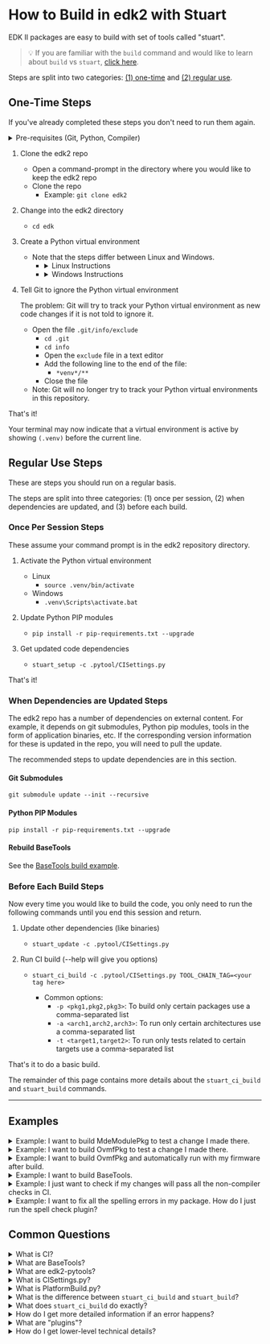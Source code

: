 # How to Build in edk2 with Stuart

EDK II packages are easy to build with set of tools called "stuart".

>💡 If you are familiar with the `build` command and would like to learn about `build` vs `stuart`,
>   [click here](Build-Instructions.md#build-option-comparison).

Steps are split into two categories: [(1) one-time](#one-time-steps) and [(2) regular use](#regular-use-steps).

## One-Time Steps

If you've already completed these steps you don't need to run them again.

<details>
  <summary>Pre-requisites (Git, Python, Compiler)</summary>
  <hr>

  <ul>
  <li>
  <strong>Git - Source Control Management (SCM) Tool</strong>

  Git is the source control management tool used by this project.

  You need <code>git</code> to pull the edk2 source code onto your system, make changes in the code, and submit
  your changes back to the GitHub repository.

  <a href="https://git-scm.com/downloads" target="_blank">Git Download Page</a>
  </li>
  <li>
  <strong>Python</strong>

  Python is a programming language that many of the edk2 build tools are written in.

  You will need Python to run the edk2 build tools including <code>stuart</code>, which is written in Python.

  It is recommended you install a Python version that is equal to the version used in the
  <code>UsePythonVersion@0</code> step in this file
  <a href="https://github.com/tianocore/edk2/blob/master/.azurepipelines/templates/pr-gate-steps.yml" target="_blank">.azurepipelines/templates/pr-gate-steps.yml</a>.

  That version is constantly tested against the code in the repository.

  <a href="https://www.python.org/downloads/" target="_blank">Python Download Page</a>
  </li>
  <li>
  <strong>C Compiler</strong>

  A C compiler is needed to compile the firmware code.

  Several options are available. This is an area where direct guidance cannot be provided.

  You will need to choose a compiler supported on your host operating system and the particular firmware packages
  you are building.

  However, it is common to use:
  <ul>
    <li><a href="https://gcc.gnu.org/" target="_blank">GCC</a> on Linux</li>
    <details>
      <summary>Ubuntu GCC Installation Instructions</summary>
      <code>apt-get update && apt-get install -y build-essential git nasm wget m4 bison flex uuid-dev python unzip acpica-tools gcc-multilib</code>
    </details>
    <li><a href="https://visualstudio.microsoft.com/downloads/" target="_blank">Visual Studio</a> on Windows</li>
    <details>
      <summary>Visual Studio Installation Instructions (Windows)</summary>
      <br>
      <details>
        <summary>Visual Studio 2022 Installation Instructions</summary>
        <hr>
        <p>
          Click to download <a href="https://aka.ms/vs/17/release/vs_BuildTools.exe" target="_blank">Visual Studio 2022 Build Tools</a>
        </p>
        <ol>
          <li>
            Open an <strong>Administrator Command Prompt</strong> by right-clicking on <strong>Command Prompt</strong>
            and select <strong>Run as Administrator</strong>
          </li>
          <li>
            Change to the directory where you downloaded the <code>vs_BuildTools.exe</code> file
            (e.g. <code>C:\Downloads</code>)
          </li>
          <li>
            Enter the following command:
            <br>
            <kbd>
              start /w vs_BuildTools.exe --quiet --wait --norestart --nocache --installPath C:\BuildTools ^
              --add Microsoft.VisualStudio.Component.VC.CoreBuildTools --add Microsoft.VisualStudio.Component.VC.Tools.x86.x64 ^
              --add Microsoft.VisualStudio.Component.Windows11SDK.22000 --add Microsoft.VisualStudio.Component.VC.Tools.ARM ^
              --add Microsoft.VisualStudio.Component.VC.Tools.ARM64
            </kbd>
          </li>
        </ol>
        <hr>
    </details>
    <details>
      <summary>Visual Studio 2019 Installation Instructions</summary>
      <hr>
      <p>
        Click to download <a href="https://aka.ms/vs/16/release/vs_BuildTools.exe" target="_blank">Visual Studio 2019 Build Tools</a>
      </p>
      <ol>
        <li>
          Open an <strong>Administrator Command Prompt</strong> by right-clicking on <strong>Command Prompt</strong>
          and select <strong>Run as Administrator</strong>
        </li>
        <li>
          Change to the directory where you downloaded the <code>vs_BuildTools.exe</code> file
          (e.g. <code>C:\Downloads</code>)
        </li>
        <li>
          Enter the following command:
          <br>
          <kbd>
            start /w vs_BuildTools.exe --quiet --wait --norestart --nocache --installPath C:\BuildTools ^
            --add Microsoft.VisualStudio.Component.VC.CoreBuildTools --add Microsoft.VisualStudio.Component.VC.Tools.x86.x64 ^
            --add Microsoft.VisualStudio.Component.Windows10SDK.19041 --add Microsoft.VisualStudio.Component.VC.Tools.ARM ^
            --add Microsoft.VisualStudio.Component.VC.Tools.ARM64
          </kbd>
        </li>
      </ol>
      <hr>
    </details>
    <details>
      <summary>Visual Studio 2017 Installation Instructions</summary>
      <hr>
      <p>
        Click to download <a href="https://aka.ms/vs/15/release/vs_BuildTools.exe" target="_blank">Visual Studio 2017 Build Tools</a>
      </p>
      <ol>
        <li>
        Open an <strong>Administrator Command Prompt</strong> by right-clicking on <strong>Command Prompt</strong> and
        select <strong>Run as Administrator</strong>
        </li>
        <li>
        Change to the directory where you downloaded the <code>vs_BuildTools.exe</code> file
        (e.g. <code>C:\Downloads</code>)
        </li>
        <li>
          Enter the following command:
          <br>
          <kbd>
            start /w vs_BuildTools.exe --quiet --wait --norestart --nocache --installPath C:\BuildTools ^
            --add Microsoft.VisualStudio.Component.VC.CoreBuildTools --add Microsoft.VisualStudio.Component.VC.Tools.x86.x64 ^
            --add Microsoft.VisualStudio.Component.Windows10SDK.17763 --add Microsoft.VisualStudio.Component.VC.Tools.ARM ^
            --add Microsoft.VisualStudio.Component.VC.Tools.ARM64
          </kbd>
        </li>
      </ol>
      <hr>
    </details>
    <p>
      <ul>
        <li>
          Note: You can find the latest version of Visual Studio supported by edk2 on the
          <a href="https://github.com/tianocore/edk2#core-ci-build-status" target="_blank">CI Status</a> section of the
          repo readme file.
        </li>
        <li>
          Note: If you still run into build problems finding tools in the SDK, try installing the Windows SDK manually
          using the following instructions.
        </li>
      </ul>
    </p>
    <details>
      <summary>Optional: Install the Windows SDK manually</summary>
      <hr>
      <p>
        Download the Windows Software Development Kit (SDK) from
        <a href="https://developer.microsoft.com/en-us/windows/downloads/windows-sdk/" target="_blank">Windows Dev Center - Windows SDK</a>
      </p>
      <p>
        Follow the default options until you reach the "<strong>Select the features you want to install</strong>" page.
      </p>
      Select the following options:
      <ul>
        <li>Windows SDK Signing Tools for Desktop Apps</li>
        <li>Windows SDK for UWP Managed Apps</li>
        <li>Windows SDK for UWP C++ Apps</li>
        <li>Windows SDK for Desktop C++ x86 Apps</li>
        <li>Windows SDK for Desktop C++ amd64 Apps</li>
        <li>Windows SDK for Desktop C++ arm Apps</li>
      </ul>
      <p>
        Click <strong>Download</strong> and complete the installation process.
      </p>
      <hr>
    </details>
  </ul>
  </li>
  <li>
  <strong>Mono (Linux)</strong>
    <p><a href="https://www.mono-project.com" target="_blank">Mono</a> needs to be installed on Linux.</p>
    <kbd>apt-get install mono-complete</kbd>
  </li>
  </ul>
  <hr>
</details>

1. Clone the edk2 repo
   - Open a command-prompt in the directory where you would like to keep the edk2 repo
   - Clone the repo
     - Example: `git clone edk2`

2. Change into the edk2 directory
   - `cd edk`

3. Create a Python virtual environment
    - Note that the steps differ between Linux and Windows.
      - <details>
        <summary>Linux Instructions</summary>
        <code>python -m venv .venv</code>
        <br>
        <code>source .venv/bin/activate</code>
        </details>
      - <details>
        <summary>Windows Instructions</summary>
        <code>py -m venv .venv</code>
        <br>
        <code>.venv\Scripts\activate.bat</code>
        </details>

4. Tell Git to ignore the Python virtual environment

    The problem: Git will try to track your Python virtual environment as new code changes if it is not told to
    ignore it.

    - Open the file `.git/info/exclude`
      - `cd .git`
      - `cd info`
      - Open the `exclude` file in a text editor
      - Add the following line to the end of the file:
        - `*venv*/**`
      - Close the file
    - Note: Git will no longer try to track your Python virtual environments in this repository.

That's it!

Your terminal may now indicate that a virtual environment is active by showing `(.venv)` before the
current line.

## Regular Use Steps

These are steps you should run on a regular basis.

The steps are split into three categories: (1) once per session, (2) when dependencies are updated, and (3) before
each build.

### Once Per Session Steps

These assume your command prompt is in the edk2 repository directory.

1. Activate the Python virtual environment
    - Linux
      - `source .venv/bin/activate`
    - Windows
      - `.venv\Scripts\activate.bat`

2. Update Python PIP modules
     - `pip install -r pip-requirements.txt --upgrade`

3. Get updated code dependencies
     - `stuart_setup -c .pytool/CISettings.py`

That's it!

### When Dependencies are Updated Steps

The edk2 repo has a number of dependencies on external content. For example, it depends on git submodules, Python pip
modules, tools in the form of application binaries, etc. If the corresponding version information for these is updated
in the repo, you will need to pull the update.

The recommended steps to update dependencies are in this section.

#### Git Submodules

`git submodule update --init --recursive`

#### Python PIP Modules

`pip install -r pip-requirements.txt --upgrade`

#### Rebuild BaseTools

See the [BaseTools build example](#example-i-want-to-build-basetools).

### Before Each Build Steps

Now every time you would like to build the code, you only need to run the following commands until you end this
session and return.

1. Update other dependencies (like binaries)
    - `stuart_update -c .pytool/CISettings.py`

2. Run CI build (--help will give you options)
    - `stuart_ci_build -c .pytool/CISettings.py TOOL_CHAIN_TAG=<your tag here>`

      - Common options:
        - `-p <pkg1,pkg2,pkg3>`: To build only certain packages use a comma-separated list
        - `-a <arch1,arch2,arch3>`: To run only certain architectures use a comma-separated list
        - `-t <target1,target2>`: To run only tests related to certain targets use a comma-separated list

That's it to do a basic build.

The remainder of this page contains more details about the `stuart_ci_build` and `stuart_build` commands.

---

## Examples

<details>
  <summary>Example: I want to build MdeModulePkg to test a change I made there.</summary>
  <hr>
  <p>
    The important parameter here is the <code>-p</code> parameter which specifies that <code>MdeModulePkg</code>
    should be built.
  </p>
  <p>
    The example below uses:
    <ul>
      <li>
        The <code>TOOL_CHAIN_TAG</code> parameter to specify the build should use <code>VS2019</code>
        (Visual Studio 2019).
      </li>
      <li>
        The <code>-a</code> parameter is used to specify that the <code>IA32</code> and <code>X64</code> architectures
        should be built.
      </li>
    </ul>
  </p>

  <kbd>stuart_ci_build -c .pytool/CISettings.py -p MdeModulePkg -a IA32,X64 TOOL_CHAIN_TAG=VS2019</kbd>
  <hr>
</details>

<details>
  <summary>Example: I want to build OvmfPkg to test a change I made there.</summary>
  <hr>
  <p>
    OvmfPkg is considered a "platform firmware" for the
    <a href="https://www.qemu.org/" target="_blank">QEMU open-source emulator</a>.
  </p>
  <ul>
    <li>
      Therefore, it provides a platform build file (see <a href="#what-is-platformbuild-py">What is PlatformBuild.py?</a>)
      <ul>
        <li>
          Located at <a href="https://github.com/tianocore/edk2/blob/master/OvmfPkg/PlatformCI/PlatformBuild.py" target="_blank">OvmfPkg/PlatformCI/PlatformBuild.py</a>
        </li>
      </ul>
    </li>
    <li>
      Because we are building a platform build file, the build command will be <code>stuart_build</code> instead of
      <code>stuart_ci_build</code> to compile the code
    </li>
  </ul>

  <kbd>stuart_build -c PlatformBuild.py -p OvmfPkg -a IA32,X64 TOOL_CHAIN_TAG=VS2019</kbd>

  <p>
    If you want to run CI checks such as CI plugins, you can use <code>stuart_ci_build</code> with the CI build file.
  </p>

  <kbd>stuart_ci_build -c .pytool/CISettings.py -p OvmfPkg -a IA32,X64 TOOL_CHAIN_TAG=VS2019</kbd>
  <hr>
</details>

<details>
  <summary>Example: I want to build OvmfPkg and automatically run with my firmware after build.</summary>
  <hr>
  <p>
    OvmfPkg is considered a "platform firmware" for the
    <a href="https://www.qemu.org/" target="_blank">QEMU open-source emulator</a>.
  </p>

  <ul>
    <li>
      Therefore, it provides a platform build file (see <a href="#what-is-platformbuild-py">What is PlatformBuild.py?</a>)
      <ul>
        <li>
        Located at <a href="https://github.com/tianocore/edk2/blob/master/OvmfPkg/PlatformCI/PlatformBuild.py" target="_blank">OvmfPkg/PlatformCI/PlatformBuild.py</a>
        </li>
      </ul>
    </li>
    <li>
      Because we are building a platform build file, the build command will be <code>stuart_build</code> instead of
      <code>stuart_ci_build</code>
    </li>
  </ul>

  <p>
    To see what parameters are supported by this platform build file (at the time this page was written), we can pass
    the <code>--help</code> argument to the <code>stuart_build</code> command:
  </p>

  <pre>
    ❯ stuart_build -c PlatformBuild.py --help
    usage: stuart_build [-h] [--SKIPBUILD] [--SKIPPREBUILD] [--SKIPPOSTBUILD] [--FLASHONLY] [--FLASHROM]
                        [--UPDATECONF] [--CLEAN] [--CLEANONLY] [--OUTPUTCONFIG OUTPUTCONFIG] [-a BUILD_ARCH]
                        [--build-config BUILD_CONFIG] [--verbose]

    options:
      -h, --help            show this help message and exit
      --SKIPBUILD, --skipbuild, --SkipBuild
                            Skip the build process
      --SKIPPREBUILD, --skipprebuild, --SkipPrebuild
                            Skip prebuild process
      --SKIPPOSTBUILD, --skippostbuild, --SkipPostBuild
                            Skip postbuild process
      --FLASHONLY, --flashonly, --FlashOnly
                            Flash rom after build.
      --FLASHROM, --flashrom, --FlashRom
                            Flash rom. Rom must be built previously.
      --UPDATECONF, --updateconf, --UpdateConf
                            Update Conf. Builders Conf files will be replaced with latest template files
      --CLEAN, --clean, --CLEAN
                            Clean. Remove all old build artifacts and intermediate files
      --CLEANONLY, --cleanonly, --CleanOnly
                            Clean Only. Do clean operation and don't build just exit.
      --OUTPUTCONFIG OUTPUTCONFIG, --outputconfig OUTPUTCONFIG, --OutputConfig OUTPUTCONFIG
                            Provide shell variables in a file
      -a BUILD_ARCH, --arch BUILD_ARCH
                            Optional - CSV of architecture to build. IA32 will use IA32 for Pei & Dxe. X64 will use
                            X64 for both PEI and DXE. IA32,X64 will use IA32 for PEI and X64 for DXE. default is
                            IA32,X64
      --build-config BUILD_CONFIG
                            Provide shell variables in a file
      --verbose, --VERBOSE, -v
                            verbose

    positional arguments:
      <key>=<value>              - Set an env variable for the pre/post build process
      BLD_*_<key>=<value>        - Set a build flag for all build types
                                  (key=value will get passed to build process)
      BLD_<TARGET>_<key>=<value> - Set a build flag for build type of <target>
                                  (key=value will get passed to build process for given build type)
  </pre>
  <p>
    The <code>--flashonly</code> and <code>--flashrom</code> commands are especially useful with OvmfPkg. They
    automatically load QEMU with the newly built firmware.
  </p>
  <p>
    The example below uses:
    <ul>
      <li>
        The <code>TOOL_CHAIN_TAG</code> parameter to specify that the build should use <code>GCC5</code>
        to build with GCC.
      </li>
      <li>
        The <code>-a</code> parameter is used to specify the <code>IA32</code> and <code>X64</code> architectures should be
        built.
      </li>
      <li>
        The <code>--flashrom</code> parameter is used to load the firmware in QEMU and boot QEMU after the firmware build
        is completed.
      </li>
    </ul>
  </p>

  <kbd>stuart_build -c PlatformBuild.py -p OvmfPkg -a IA32,X64 TOOL_CHAIN_TAG=GCC5 --flashrom</kbd>
  <hr>
</details>

<details>
  <summary id="example-i-want-to-build-basetools">Example: I want to build BaseTools.</summary>
  <hr>
  <a href="#what-are-basetools">BaseTools</a> has its own build script that leverages
  <a href="#what-are-edk2-pytools">edk2-pytools</a> to build the BaseTools applications.
  <br>
  <br>
  <details>
    <summary>Linux (Ubuntu) Pre-Steps</summary>
    <kbd>sudo apt update</kbd>
    <br>
    <kbd>sudo apt install build-essential uuid-dev</kbd>
  </details>
  <p>
    The file <a href="https://github.com/tianocore/edk2/blob/master/BaseTools/Edk2ToolsBuild.py" target="_blank">BaseTools/Edk2ToolsBuild.py</a>
    can be called as a standalone Python script. You just need to pass the tool chain tag you would like to build with.
  </p>
  <p>
    Example:
    <kbd>python BaseTools/Edk2ToolsBuild.py -t GCC5</kbd>
  </p>
  <hr>
</details>

<details>
  <summary>Example: I just want to check if my changes will pass all the non-compiler checks in CI.</summary>
  <hr>
  <p>
    The <code>NO-TARGET</code> build target specifies that the actual firmware source code should not be built for any
    particular target and, instead, the other parts of the CI process will be active such as the non-compiler checks
    (<a href="#what-are-plugins">plugins</a>).
  </p>
  <p>
    In the following example, the CI plugins will be run against all packages supported by the
    <a href="#what-is-ci-settings-py">CISettings.py</a> file.
  </p>
  <kbd>stuart_ci_build -c .pytool/CISettings.py -t NO-TARGET</kbd>
  <p>
    The CI checks could be run against a single package (or a selection of packages) by passing the package names to
    with the <code>-p</code> parameter.
  </p>
  <kbd>stuart_ci_build -c .pytool/CISettings.py -p MdePkg,UefiCpuPkg -t NO-TARGET</kbd>
  <hr>
</details>

<details>
  <summary>
    Example: I want to fix all the spelling errors in my package. How do I just run the spell check plugin?
  </summary>
  <hr>
  <p>
    Plugins are automatically discovered in the workspace by stuart.
  </p>
  <p>
    The easiest way to have stuart only one run plugin if many others are present (as is the case in edk2) is to simply
    delete the other plugin directories so they are not discovered. You can then test with the remaining plugins and
    then use git to restore the deleted plugin directories back when done testing.
  </p>
  <p>
    For example, to only test with the <code>SpellCheck</code> plugin, delete every other plugin folder from
    <a href="https://github.com/tianocore/edk2/tree/master/.pytool/Plugin" target="_blank">.pytool/Plugin</a> in your
    workspace.
  </p>
  <p>
    Run the command to only perform CI checks:
    <br>
    <kbd>stuart_ci_build -c .pytool/CISettings.py -t NO-TARGET</kbd>
  </p>
  <p>
    When done, restore the other plugin directories:
    <br>
    <kbd>git restore .pytool/Plugin/**</kbd>
  </p>
  <hr>
</details>

## Common Questions

<details>
  <summary id="what-is-ci">What is CI?</summary>
  <hr>
  <p>
    <a href="https://en.wikipedia.org/wiki/Continuous_integration" target="_blank">Continuous Integration</a>
  </p>
  <p>
    Continuous integration is used in edk2 to test new contributions before they are merged to the edk2 main branch.
    Stuart is used within the edk2 CI process to pull build dependencies and build the code.
  </p>
  <p>
    You can use stuart to perform the same CI checks locally that are done on the server (see the examples section).
  </p>
  <p>
    Also see <a href="https://github.com/tianocore/tianocore.github.io/wiki/EDK-II-Continuous-Integration" target="_blank">EDK II Continuous Integration</a>.
  </p>
  <hr>
</details>

<details>
  <summary id="what-are-basetools">What are BaseTools?</summary>
  <hr>
  <p>A collection of build related tools for edk2.</p>
  <p>
    Examples:
    <ul>
      <li>AutoGen</li>
      <li>Build</li>
      <li>GenSec</li>
      <li>GenFV</li>
      <li>GenFW</li>
      <li>GenRds</li>
    </ul>
  </p>
  <p>
    Each tool has a user manual located in <a href="https://github.com/tianocore/edk2/tree/master/BaseTools/UserManuals" target="_blank">BaseTools/UserManuals</a>.
  </p>
  <p>
    A more complete list of BaseTools is located in the <a href="https://github.com/tianocore/edk2/tree/master/BaseTools/UserManuals" target="_blank">EDK II Tools List</a>.
  </p>
  <hr>
</details>

<details>
  <summary id="what-are-edk2-pytools">What are edk2-pytools?</summary>
  <hr>
  <p>A collection of Python code for working with edk2.</p>
  <ul>
    <li>
      <a href="https://github.com/tianocore/edk2-pytool-library" target="_blank">edk2-pytool-library</a> - Python
      library code that seeks to provide an easy way to organize and share edk2 related functionality to facilitate
      reuse across environments, tools, and scripts.
    </li>
    <li>
      <a href="https://github.com/tianocore/edk2-pytool-extensions" target="_blank">edk2-pytool-extensions</a> - A
      Python project that consists of command line and other tools and extensions for building and maintaining an edk2
      based UEFI firmware code tree.
    </li>
  </ul>
  <hr>
</details>

<details>
  <summary id="what-is-ci-settings-py">What is CISettings.py?</summary>
  <hr>
  <p>
    <code>CISettings.py</code> is a common name given to a configuration file used with Stuart for CI. It is often
    stored in a folder named <code>.pytools</code> in the root of a repository. So you'll likely encounter commands
    like the following be used with the file:
  </p>

  <ul>
    <li>
      <kbd>
      stuart_ci_setup -c .pytool/CISettings.py TOOL_CHAIN_TAG=PUT_TAG_VALUE_HERE
      </kbd>
    </li>
    <li>
      <kbd>
      stuart_update -c .pytool/CISettings.py TOOL_CHAIN_TAG=PUT_TAG_VALUE_HERE
      </kbd>
    </li>
    <li>
      <kbd>
      stuart_ci_build -c .pytool/CISettings.py TOOL_CHAIN_TAG=PUT_TAG_VALUE_HERE
      </kbd>
    </li>
  </ul>
  <hr>
</details>

<details>
  <summary id="what-is-platformbuild-py">What is PlatformBuild.py?</summary>
  <hr>
  <p>
    <code>PlatformBuild.py</code> is a common name given to a configuration file used with Stuart for platform build.
    It is often stored in the root directory of the package it builds.
  </p>
  <p>
    For example:
  </p>
  <ul>
    <li>
      <kbd>
      stuart_setup -c SomePkg/PlatformBuild.py TOOL_CHAIN_TAG=PUT_TAG_VALUE_HERE
      </kbd>
    </li>
    <li>
      <kbd>
      stuart_update -c SomePkg/PlatformBuild.py TOOL_CHAIN_TAG=PUT_TAG_VALUE_HERE
      </kbd>
    </li>
    <li>
      <kbd>
      stuart_build -c SomePkg/PlatformBuild.py TOOL_CHAIN_TAG=PUT_TAG_VALUE_HERE
      </kbd>
    </li>
  </ul>
  <p>
    Like Stuart CI has "CI plugins", the build process has "build plugins". These can hook into the build in
    "pre-build" or "post-build".
  </p>
  <blockquote>
    Note: Build plugins will also run during CI if a CompilerPlugin is present that builds the code.
  </blockquote>
  <hr>
</details>

<details>
  <summary id="stuart-ci-build-vs-stuart-build">
    What is the difference between <code>stuart_ci_build</code> and <code>stuart_build</code>?
  </summary>
  <hr>
  <ul>
    <li>
      <code>stuart_ci_build</code> - Runs CI plugins. By default, often runs CI on several packages at once. This
      includes all of the checks needed to consider the code ready for integration to the mainline.
    </li>
    <li>
      <code>stuart_build</code> - Does not run CI plugins. Builds one platform. Platforms often expose
      platform-specific parameters as defined in their <code>PlatformBuild.py</code> file.
    </li>
  </ul>
  <hr>
</details>

<details>
  <summary id="what-does-stuart-ci-build-do">What does <code>stuart_ci_build</code> do exactly?</summary>
  <hr>
  <p>
    The Stuart CI process is composed of "CI plugins" that get discovered in the code tree at CI time and hook into
    the CI process. Some examples of CI plugins are a host-based unit test compile and execution, spell checking the
    code, performing markdown lint on the code, etc. Firmware (C code) compilation is performed during CI by a compiler
    CI plugin.
  </p>
  <p>
    Each plugin reports back a pass/fail status. If any plugin fails, CI fails. However, plugins usually provide some
    level of customization in a "CI package configuration file". If this file is present, it is in the root of the
    package with the naming convention <code>PkgName.ci.yaml</code>. For example,
    <a href="https://github.com/tianocore/edk2/blob/master/MdePkg/MdePkg.ci.yaml" target="_blank">MdePkg.ci.yaml</a> is
    the CI package configuration file for <code>MdePkg</code>. Sometimes, CI plugins will allow the plugin to be set to
    run in "audit mode" so the plugin will run and report results but not fail CI if errors are found. As an example,
    some packages in edk2 currently use this file to run the spell checker CI plugin in audit mode.
  </p>
  <p>
    The two main places to look for CI settings are:
    <ul>
      <li>The CISettings.py file - Usually has repo-wide CI settings</li>
      <li>The CI package configuration file - Has package-specific CI settings for a given package</li>
    </ul>
  </p>
  <hr>
</details>

<details>
  <summary id="how-do-i-get-more-detailed-error-info">
    How do I get more detailed information if an error happens?
  </summary>
  <hr>
  <p>
    You can pass the <code>-v</code> argument to Stuart commands to get more detailed output.
  </p>
  <p>
    Also, look in your <code>/Build</code> directory.
  </p>
  <p>
    Each Stuart command produces a separate file. Open the file corresponding to the command you're using that has the
    failure.
  </p>
  <ul>
    <li><code>stuart_ci_setup</code> - <code>CISETUP.txt</code></li>
    <li><code>stuart_setup</code> - <code>SETUPLOG.txt</code></li>
    <li><code>stuart_update</code> - <code>UPDATE_LOG.txt</code></li>
    <li><code>stuart_ci_build</code> - <code>CI_BUILDLOG.txt</code></li>
    <li><code>stuart_build</code> - <code>BUILDLOG_PACKAGENAME.txt</code></li>
  </ul>
  <hr>
</details>

<details>
  <summary id="what-are-plugins">What are "plugins"?</summary>
  <hr>
  <p>
    The different types of plugins supported by Stuart and details about each type are available in the
    <a href="https://github.com/tianocore/edk2-pytool-extensions/blob/master/docs/user/features/plugin_manager.md" target="_blank">edk2-pytool-extensions Plugin Manager</a>
    page.
  </p>
  <hr>
</details>

<details>
  <summary id="how-do-i-get-lower-level-technical-details">How do I get lower-level technical details?</summary>
  <hr>
  <p>
    Start in the
    <a href="https://github.com/tianocore/edk2-pytool-extensions/blob/master/docs/user/index.md" target="_blank">edk2-pytool-extensions User Documentation</a>.
  </p>
  <hr>
</details>
